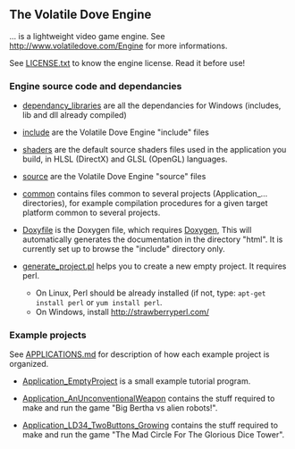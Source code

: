 
## The Volatile Dove Engine 

... is a lightweight video game engine. See http://www.volatiledove.com/Engine for more informations.

See [LICENSE.txt](./LICENSE.txt) to know the engine license. Read it before use!

### Engine source code and dependancies
   
 * [dependancy_libraries](./dependancy_libraries) are all the dependancies for Windows
   (includes, lib and dll already compiled)

 * [include](./include) are the Volatile Dove Engine "include" files

 * [shaders](./shaders) are the default source shaders files used in the application
   you build, in HLSL (DirectX) and GLSL (OpenGL) languages.

 * [source](./source) are the Volatile Dove Engine "source" files
 
 * [common](./common) contains files common to several projects (Application_... directories), 
   for example compilation procedures for a given target platform common to several projects.

 * [Doxyfile](./Doxyfile) is the Doxygen file, which requires 
  [Doxygen](http://www.stack.nl/~dimitri/doxygen/),
  This will automatically generates the documentation in the directory "html".
  It is currently set up to browse the "include" directory only.

 * [generate_project.pl](./generate_project.pl) helps you to create a new empty project. It requires perl.
	* On Linux, Perl should be already installed (if not, type: `apt-get install perl` or `yum install perl`.
    * On Windows, install http://strawberryperl.com/

### Example projects

See [APPLICATIONS.md](./APPLICATIONS.md) for description of how each example project is organized.

 * [Application_EmptyProject](./Application_EmptyProject) is a small example tutorial program.

 * [Application_AnUnconventionalWeapon](./Application_AnUnconventionalWeapon) contains the stuff 
   required to make and run the game "Big Bertha vs alien robots!". 

 * [Application_LD34_TwoButtons_Growing](./Application_LD34_TwoButtons_Growing) contains the stuff 
   required to make and run the game "The Mad Circle For The Glorious Dice Tower". 
